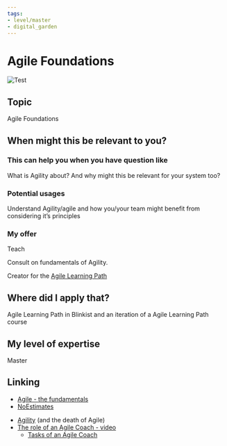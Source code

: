 ```yaml
---
tags: 
- level/master
- digital_garden
---
```

# Agile Foundations
![Test](https://www.youtube.com/watch?v=0ohV4CpXX5w)
## Topic

Agile Foundations

## When might this be relevant to you?

### This can help you when you have question like

What is Agility about? And why might this be relevant for your system too?

### Potential usages

Understand Agility/agile and how you/your team might benefit from considering it’s principles

### My offer

Teach

Consult on fundamentals of Agility.

Creator for the [Agile Learning Path](https://miro.com/app/board/o9J_lA7Q1Ac=/ "https://miro.com/app/board/o9J_lA7Q1Ac=/")

## Where did I apply that?

Agile Learning Path in Blinkist and an iteration of a Agile Learning Path course

## My level of expertise

Master

## Linking
* [Agile - the fundamentals](https://www.ontheagilepath.net/articles/Refreshed%20Agile%20%20Scrums%20foundation%20%20between%20becoming%20an%20endangered%20mainstream%20buzzword%20and%20its%20evolut.pdf)
* [NoEstimates](https://www.ontheagilepath.net/articles/Read%20the%20brilliant%20NoEstimates%20book%20by%20Vasco%20Duarte%20%20a%20must%20for%20being%20up%20to%20date%20regarding%20agility.pdf)
+ [Agility](https://www.ontheagilepath.net/articles/Agility%20to%20replace%20the%20diluted%20term%20Agile.pdf) (and the death of Agile)
+ [The role of an Agile Coach - video](https://www.youtube.com/watch?v=x2HKzohWTBM)
	+ [Tasks of an Agile Coach](https://www.ontheagilepath.net/articles/Tasks%20of%20an%20Agile%20Coach%20as%20poster%20%20as%20promised%20in%202015.pdf)